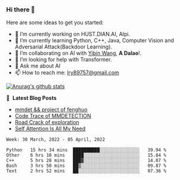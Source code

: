 ### Hi there 👋

<!--
**LRY89757/LRY89757** is a ✨ _special_ ✨ repository because its `README.md` (this file) appears on your GitHub profile.
-->
Here are some ideas to get you started:

- 🔭 I’m currently working on HUST.DIAN.AI, AIpi.
- 🌱 I’m currently learning Python, C++, Java, Computer Vision and Adversarial Attack(Backdoor Learning).
- 👯 I’m collaborating on AI with [Yibin Wang](https://github.com/flyleeee), **A Dalao**!.
- 🤔 I’m looking for help with Transformer.
- 💬 Ask me about AI
- 📫 How to reach me: lry89757@gmail.com
<!-- - 😄 Pronouns: ... -->
<!-- - ⚡ Fun fact: ... -->

[![Anurag's github stats](https://github-readme-stats.vercel.app/api?username=LRY89757)](https://github.com/anuraghazra/github-readme-stats)

📕 &nbsp;**Latest Blog Posts**
<!-- BLOG-POST-LIST:START -->
- [mmdet && project of fenghuo](https://lry89757.github.io/2021/11/09/mmdet-project-of-fenghuo/)
- [Code Trace of MMDETECTION](https://lry89757.github.io/2021/10/16/code-trace-of-mmdetection/)
- [Road Crack of exploration](https://lry89757.github.io/2021/10/04/lu-mian-lie-feng-shu-ju-ji-diao-yan/)
- [Self Attention Is All My Need](https://lry89757.github.io/2021/10/13/self-attention-is-all-my-need/)
<!-- - [God Mode in browsers: document.designMode = "on"](https://dev.to/gautamkrishnar/god-mode-in-browsers-document-designmode-on-2pmo) -->
<!-- BLOG-POST-LIST:END -->

<!--START_SECTION:waka-->
```text
Week: 30 March, 2022 - 05 April, 2022

Python   15 hrs 34 mins  ██████████░░░░░░░░░░░░░░░   39.94 % 
Other    6 hrs 10 mins   ████░░░░░░░░░░░░░░░░░░░░░   15.84 % 
C++      5 hrs 28 mins   ███▓░░░░░░░░░░░░░░░░░░░░░   14.07 % 
Bash     3 hrs 50 mins   ██▒░░░░░░░░░░░░░░░░░░░░░░   09.87 % 
Text     2 hrs 52 mins   ██░░░░░░░░░░░░░░░░░░░░░░░   07.36 % 
```
<!--END_SECTION:waka-->

